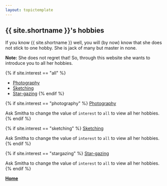 ```yaml
---
layout: topictemplate
---
```


## {{ site.shortname }}'s hobbies

If you know {{ site.shortname }} well, you will (by now) know that she does not stick to one hobby. She is jack of many but master in none. 

**Note:** She does not regret that! So, through this website she wants to introduce you to all her hobbies.

{% if site.interest == "all" %}
-  [Photography](photography.md)
-  [Sketching](sketching.md)
-  [Star-gazing](stargazing.md)
{% endif %}

{% if site.interest == "photography" %}
[Photography](photography.md)

Ask Smitha to change the value of `interest` to `all` to view all her hobbies.
{% endif %}

{% if site.interest == "sketching" %}
[Sketching](sketching.md)

Ask Smitha to change the value of `interest` to `all` to view all her hobbies.
{% endif %}

{% if site.interest == "stargazing" %}
[Star-gazing](stargazing.md)

Ask Smitha to change the value of `interest` to `all` to view all her hobbies.
{% endif %}

**[Home](../index.md)**
